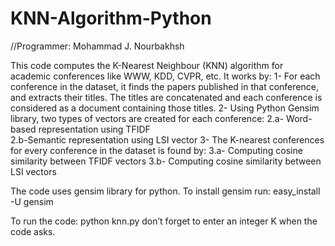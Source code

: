 # KNN-Algorithm-Python
//Programmer: Mohammad J. Nourbakhsh

This code computes the  K-Nearest Neighbour (KNN) algorithm for academic conferences like WWW, KDD, CVPR, etc. It works by:
1- For each conference in the dataset, it finds the papers published in that conference, and extracts their titles. 
 The titles are concatenated and each conference is considered as a document containing those titles. 
2- Using Python Gensim library, two types of vectors are created for each conference:
	 2.a- Word-based representation using TFIDF   
	 2.b-Semantic representation using LSI vector 
3- The K-nearest conferences for every conference in the dataset is found by:
	 3.a- Computing cosine similarity between TFIDF vectors 
	 3.b- Computing cosine similarity between LSI vectors  

 



The code uses gensim library for python. To install gensim run: 
easy_install -U gensim


To run the code: 
python knn.py
don’t forget to enter an integer K when the code asks. 
